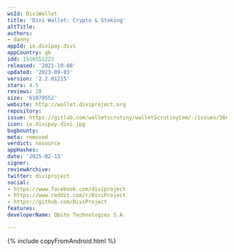 ```yaml
---
wsId: DiviWallet
title: 'Divi Wallet: Crypto & Staking'
altTitle: 
authors:
- danny
appId: io.divipay.divi
appCountry: gb
idd: 1516551223
released: '2021-10-08'
updated: '2023-09-03'
version: '2.2.01215'
stars: 4.5
reviews: 28
size: '61079552'
website: http://wallet.diviproject.org
repository: 
issue: https://gitlab.com/walletscrutiny/walletScrutinyCom/-/issues/366
icon: io.divipay.divi.jpg
bugbounty: 
meta: removed
verdict: nosource
appHashes: 
date: '2025-02-13'
signer: 
reviewArchive: 
twitter: diviproject
social:
- https://www.facebook.com/diviproject
- https://www.reddit.com/r/DiviProject
- https://github.com/DiviProject
features: 
developerName: Qbito Technologies S.A.

---
```


{% include copyFromAndroid.html %}
